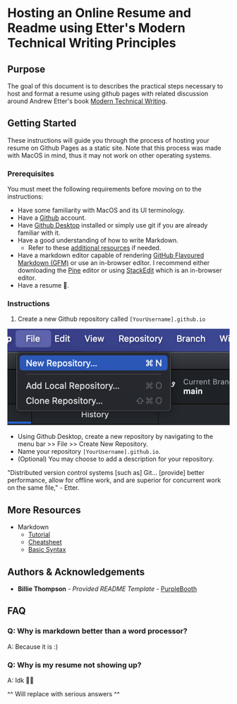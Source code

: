 # Hosting an Online Resume and Readme using Etter's Modern Technical Writing Principles

## Purpose

The goal of this document is to describes the practical steps necessary to host and format a resume using github pages with related discussion around Andrew Etter's book [Modern Technical Writing](https://www.amazon.ca/Modern-Technical-Writing-Introduction-Documentation-ebook/dp/B01A2QL9SS).

## Getting Started

These instructions will guide you through the process of hosting your resume on Github Pages as a static site. Note that this process was made with MacOS in mind, thus it may not work on other operating systems. 

### Prerequisites

You must meet the following requirements before moving on to the instructions:

- Have some familiarity with MacOS and its UI terminology.
- Have a [Github](https://docs.github.com/en/get-started/start-your-journey/creating-an-account-on-github) account.
- Have [Github Desktop](https://desktop.github.com) installed or simply use git if you are already familiar with it.
- Have a good understanding of how to write Markdown.
    - Refer to these [additional resources](#More-Resources) if needed.
- Have a markdown editor capable of rendering [GitHub Flavoured Markdown (GFM)](https://github.github.com/gfm/) or use an in-browser editor. I recommend either downloading the [Pine](https://lukakerr.github.io/Pine/) editor or using [StackEdit](https://stackedit.io/) which is an in-browser editor.
- Have a resume 🙂.

### Instructions

1. Create a new Github repository called `[YourUsername].github.io`

![](Images/CreateNewRepository.png)

- Using Github Desktop, create a new repository by navigating to the menu bar >> File >> Create New Repository.
- Name your repository `[YourUsername].github.io`.
- (Optional) You may choose to add a description for your repository.

"Distributed version control systems \[such as\] Git... \[provide\] better performance, allow for offline work, and are superior for concurrent work on the same file," - Etter.

## More Resources

- Markdown
    - [Tutorial](https://www.markdowntutorial.com)
    - [Cheatsheet](https://www.markdownguide.org/cheat-sheet/)
    - [Basic Syntax](https://docs.github.com/en/get-started/writing-on-github/getting-started-with-writing-and-formatting-on-github/basic-writing-and-formatting-syntax)

## Authors & Acknowledgements

- **Billie Thompson** - *Provided README Template* - [PurpleBooth](https://github.com/PurpleBooth)

## FAQ

### Q: Why is markdown better than a word processor?

A: Because it is :)

### Q: Why is my resume not showing up?

A: Idk 🤷‍♂️

^^ Will replace with serious answers ^^
